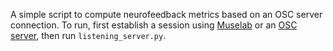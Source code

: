 A simple script to compute neurofeedback metrics based on an OSC server connection. To run, first establish a session using [Muselab](http://developer.choosemuse.com/tools/mac-tools/muselab) or an [OSC server](http://developer.choosemuse.com/research-tools-example/grabbing-data-from-museio-a-few-simple-examples-of-muse-osc-servers), then run `listening_server.py`. 